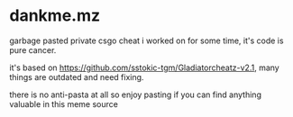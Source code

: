 # dankme.mz
garbage pasted private csgo cheat i worked on for some time, it's code is pure cancer.

it's based on https://github.com/sstokic-tgm/Gladiatorcheatz-v2.1, many things are outdated and need fixing.

there is no anti-pasta at all so enjoy pasting if you can find anything valuable in this meme source
